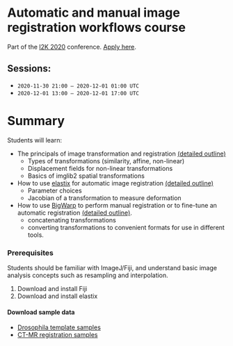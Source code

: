 # Automatic and manual image registration workflows course
Part of the [I2K 2020](https://www.janelia.org/you-janelia/conferences/from-images-to-knowledge-with-imagej-friends) conference. [Apply here](https://www.janelia.org/you-janelia/conferences/from-images-to-knowledge-with-imagej-friends/virtual-workshop-program).

## Sessions: 	
* `2020-11-30 21:00 – 2020-12-01 01:00 UTC`
* `2020-12-01 13:00 – 2020-12-01 17:00 UTC`

# Summary

Students will learn:
* The principals of image transformation and registration [(detailed outline)](https://github.com/bogovicj/registrationWorkflows_i2k_2020/blob/main/basicsFijiImglib2/Part1Outline.md)
    * Types of transformations (similarity, affine, non-linear)
    * Displacement fields for non-linear transformations
    * Basics of imglib2 spatial transformations
* How to use [elastix](https://elastix.lumc.nl/) for automatic image registration [(detailed outline)](https://github.com/bogovicj/registrationWorkflows_i2k_2020/blob/main/elastix/Part2Outline.md)
    * Parameter choices
    * Jacobian of a transformation to measure deformation
* How to use [BigWarp](https://imagej.net/BigWarp) to perform manual registration or to fine-tune an automatic registration [(detailed outline)](https://github.com/bogovicj/registrationWorkflows_i2k_2020/blob/main/bigwarp/Part3Outline.md).
    * concatenating transformations
    * converting transformations to convenient formats for use in different tools.

### Prerequisites 

Students should be familiar with ImageJ/Fiji, and understand basic image analysis concepts such as resampling and interpolation.

1. Download and install Fiji
2. Download and install elastix

#### Download sample data

* [Drosophila template samples](https://figshare.com/s/bb156ad5a4288cdc65a2)
* [CT-MR registration samples](https://figshare.com/articles/dataset/CT-MR_Registration_sample_images/13218026)
